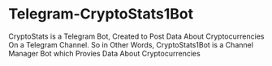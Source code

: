 # Telegram-CryptoStats1Bot
CryptoStats is a Telegram Bot, Created to Post Data About Cryptocurrencies On a Telegram Channel. So in Other Words, CryptoStats1Bot is a Channel Manager Bot which Provies Data About Cryptocurrencies
